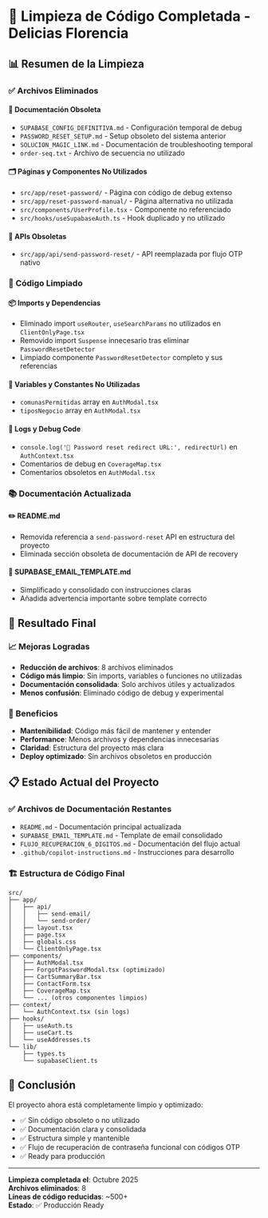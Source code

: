 # 🧹 Limpieza de Código Completada - Delicias Florencia

## 📊 Resumen de la Limpieza

### ✅ Archivos Eliminados

#### 📁 Documentación Obsoleta
- `SUPABASE_CONFIG_DEFINITIVA.md` - Configuración temporal de debug
- `PASSWORD_RESET_SETUP.md` - Setup obsoleto del sistema anterior
- `SOLUCION_MAGIC_LINK.md` - Documentación de troubleshooting temporal
- `order-seq.txt` - Archivo de secuencia no utilizado

#### 🗂️ Páginas y Componentes No Utilizados  
- `src/app/reset-password/` - Página con código de debug extenso
- `src/app/reset-password-manual/` - Página alternativa no utilizada
- `src/components/UserProfile.tsx` - Componente no referenciado
- `src/hooks/useSupabaseAuth.ts` - Hook duplicado y no utilizado

#### 🔌 APIs Obsoletas
- `src/app/api/send-password-reset/` - API reemplazada por flujo OTP nativo

### 🔧 Código Limpiado

#### 📦 Imports y Dependencias
- Eliminado import `useRouter`, `useSearchParams` no utilizados en `ClientOnlyPage.tsx`
- Removido import `Suspense` innecesario tras eliminar `PasswordResetDetector`
- Limpiado componente `PasswordResetDetector` completo y sus referencias

#### 🚫 Variables y Constantes No Utilizadas
- `comunasPermitidas` array en `AuthModal.tsx`
- `tiposNegocio` array en `AuthModal.tsx`

#### 🐛 Logs y Debug Code
- `console.log('🔗 Password reset redirect URL:', redirectUrl)` en `AuthContext.tsx`
- Comentarios de debug en `CoverageMap.tsx`
- Comentarios obsoletos en `AuthModal.tsx`

### 📚 Documentación Actualizada

#### ✏️ README.md
- Removida referencia a `send-password-reset` API en estructura del proyecto
- Eliminada sección obsoleta de documentación de API de recovery

#### 📧 SUPABASE_EMAIL_TEMPLATE.md
- Simplificado y consolidado con instrucciones claras
- Añadida advertencia importante sobre template correcto

## 🎯 Resultado Final

### 📈 Mejoras Logradas
- **Reducción de archivos**: 8 archivos eliminados
- **Código más limpio**: Sin imports, variables o funciones no utilizadas
- **Documentación consolidada**: Solo archivos útiles y actualizados
- **Menos confusión**: Eliminado código de debug y experimental

### 🚀 Beneficios
- **Mantenibilidad**: Código más fácil de mantener y entender
- **Performance**: Menos archivos y dependencias innecesarias
- **Claridad**: Estructura del proyecto más clara
- **Deploy optimizado**: Sin archivos obsoletos en producción

## 📋 Estado Actual del Proyecto

### ✅ Archivos de Documentación Restantes
- `README.md` - Documentación principal actualizada
- `SUPABASE_EMAIL_TEMPLATE.md` - Template de email consolidado  
- `FLUJO_RECUPERACION_6_DIGITOS.md` - Documentación del flujo actual
- `.github/copilot-instructions.md` - Instrucciones para desarrollo

### 🏗️ Estructura de Código Final
```
src/
├── app/
│   ├── api/
│   │   ├── send-email/
│   │   └── send-order/
│   ├── layout.tsx
│   ├── page.tsx
│   ├── globals.css
│   └── ClientOnlyPage.tsx
├── components/
│   ├── AuthModal.tsx
│   ├── ForgotPasswordModal.tsx (optimizado)
│   ├── CartSummaryBar.tsx
│   ├── ContactForm.tsx
│   ├── CoverageMap.tsx
│   └── ... (otros componentes limpios)
├── context/
│   └── AuthContext.tsx (sin logs)
├── hooks/
│   ├── useAuth.ts
│   ├── useCart.ts
│   └── useAddresses.ts
└── lib/
    ├── types.ts
    └── supabaseClient.ts
```

## 🎉 Conclusión

El proyecto ahora está completamente limpio y optimizado:
- ✅ Sin código obsoleto o no utilizado
- ✅ Documentación clara y consolidada  
- ✅ Estructura simple y mantenible
- ✅ Flujo de recuperación de contraseña funcional con códigos OTP
- ✅ Ready para producción

---

**Limpieza completada el**: Octubre 2025  
**Archivos eliminados**: 8  
**Líneas de código reducidas**: ~500+  
**Estado**: ✅ Producción Ready